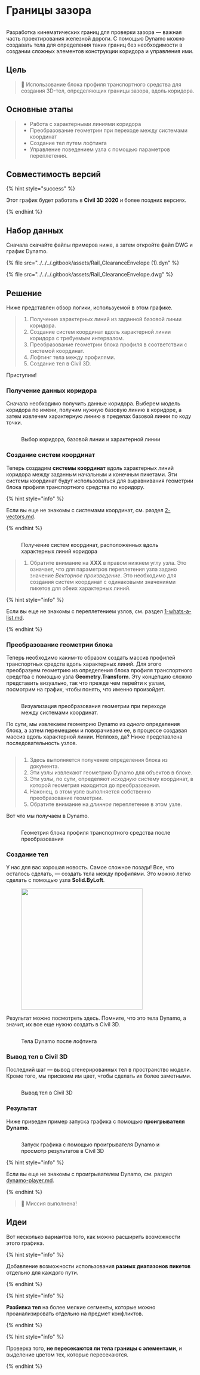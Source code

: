 # Границы зазора

<figure><img src="../../../.gitbook/assets/Rail_ClearanceEnvelope_Player.gif" alt=""><figcaption></figcaption></figure>

Разработка кинематических границ для проверки зазора — важная часть проектирования железной дороги. С помощью Dynamo можно создавать тела для определения таких границ без необходимости в создании сложных элементов конструкции коридора и управления ими.

## Цель

> :dart: Использование блока профиля транспортного средства для создания 3D-тел, определяющих границы зазора, вдоль коридора.

## Основные этапы

> * Работа с характерными линиями коридора
> * Преобразование геометрии при переходе между системами координат
> * Создание тел путем лофтинга
> * Управление поведением узла с помощью параметров переплетения.

## Совместимость версий

{% hint style="success" %}

 Этот график будет работать в **Civil 3D 2020** и более поздних версиях. 

{% endhint %}

## Набор данных

Сначала скачайте файлы примеров ниже, а затем откройте файл DWG и график Dynamo.

{% file src="../../../.gitbook/assets/Rail_ClearanceEnvelope (1).dyn" %}

{% file src="../../../.gitbook/assets/Rail_ClearanceEnvelope.dwg" %}

## Решение

Ниже представлен обзор логики, используемой в этом графике.

> 1. Получение характерных линий из заданной базовой линии коридора.
> 2. Создание систем координат вдоль характерной линии коридора с требуемым интервалом.
> 3. Преобразование геометрии блока профиля в соответствии с системой координат.
> 4. Лофтинг тела между профилями.
> 5. Создание тел в Civil 3D.

Приступим!

### Получение данных коридора

Сначала необходимо получить данные коридора. Выберем модель коридора по имени, получим нужную базовую линию в коридоре, а затем извлечем характерную линию в пределах базовой линии по коду точки.

<figure><img src="../../../.gitbook/assets/Rail_ClearanceEnvelope_GetCorridorData.png" alt=""><figcaption><p>Выбор коридора, базовой линии и характерной линии</p></figcaption></figure>

### Создание систем координат

Теперь создадим **системы координат** вдоль характерных линий коридора между заданным начальным и конечным пикетами. Эти системы координат будут использоваться для выравнивания геометрии блока профиля транспортного средства по коридору.

{% hint style="info" %}

 Если вы еще не знакомы с системами координат, см. раздел [2-vectors.md](../../../5\_essential\_nodes\_and\_concepts/5-2\_geometry-for-computational-design/2-vectors.md "mention"). 

{% endhint %}

<figure><img src="../../../.gitbook/assets/Rail_ClearanceEnvelope_CreateCoordinateSystems.png" alt=""><figcaption><p>Получение систем координат, расположенных вдоль характерных линий коридора</p></figcaption></figure>

> 1. Обратите внимание на **XXX** в правом нижнем углу узла. Это означает, что для параметров переплетения узла задано значение _Векторное произведение_. Это необходимо для создания систем координат с одинаковыми значениями пикетов для обеих характерных линий.

{% hint style="info" %}

 Если вы еще не знакомы с переплетением узлов, см. раздел [1-whats-a-list.md](../../../5\_essential\_nodes\_and\_concepts/5-4\_designing-with-lists/1-whats-a-list.md "mention"). 

{% endhint %}

### Преобразование геометрии блока

Теперь необходимо каким-то образом создать массив профилей транспортных средств вдоль характерных линий. Для этого преобразуем геометрию из определения блока профиля транспортного средства с помощью узла **Geometry.Transform**. Эту концепцию сложно представить визуально, так что прежде чем перейти к узлам, посмотрим на график, чтобы понять, что именно произойдет.

<figure><img src="../../../.gitbook/assets/Rail_ClearanceEnvelope_TransformAnimation.gif" alt=""><figcaption><p>Визуализация преобразования геометрии при переходе между системами координат.</p></figcaption></figure>

По сути, мы извлекаем геометрию Dynamo из _одного_ определения блока, а затем перемещаем и поворачиваем ее, в процессе создавая массив вдоль характерной линии. Неплохо, да? Ниже представлена последовательность узлов.

<figure><img src="../../../.gitbook/assets/Rail_ClearanceEnvelope_Transform.png" alt=""><figcaption></figcaption></figure>

> 1. Здесь выполняется получение определения блока из документа.
> 2. Эти узлы извлекают геометрию Dynamo для объектов в блоке.
> 3. Эти узлы, по сути, определяют _исходную_ систему координат, в которой геометрия находится до преобразования.
> 4. Наконец, в этом узле выполняется собственно преобразование геометрии.
> 5. Обратите внимание на _длинное_ переплетение в этом узле.

Вот что мы получаем в Dynamo.

<figure><img src="../../../.gitbook/assets/Rail_ClearanceEnvelope_Dynamo_Profiles.png" alt=""><figcaption><p>Геометрия блока профиля транспортного средства после преобразования</p></figcaption></figure>

### Создание тел

У нас для вас хорошая новость. Самое сложное позади! Все, что осталось сделать, — создать тела между профилями. Это можно легко сделать с помощью узла **Solid.ByLoft**.

<figure><img src="../../../.gitbook/assets/Rail_PlaceTies_SolidByLoft.png" alt="" width="325"><figcaption></figcaption></figure>

Результат можно посмотреть здесь. Помните, что это тела Dynamo, а значит, их все еще нужно создать в Civil 3D.

<figure><img src="../../../.gitbook/assets/Rail_ClearanceEnvelope_Dynamo_Solids.png" alt=""><figcaption><p>Тела Dynamo после лофтинга</p></figcaption></figure>

### Вывод тел в Civil 3D

Последний шаг — вывод сгенерированных тел в пространство модели. Кроме того, мы присвоим им цвет, чтобы сделать их более заметными.

<figure><img src="../../../.gitbook/assets/Rail_ClearanceEnvelope_SolidsToC3D.png" alt=""><figcaption><p>Вывод тел в Civil 3D</p></figcaption></figure>

### Результат

Ниже приведен пример запуска графика с помощью **проигрывателя Dynamo**.

<figure><img src="../../../.gitbook/assets/Rail_ClearanceEnvelope_Player.gif" alt=""><figcaption><p>Запуск графика с помощью проигрывателя Dynamo и просмотр результатов в Civil 3D</p></figcaption></figure>

{% hint style="info" %}

 Если вы еще не знакомы с проигрывателем Dynamo, см. раздел [dynamo-player.md](../../dynamo-player.md "mention"). 

{% endhint %}

> :tada: Миссия выполнена!

## Идеи

Вот несколько вариантов того, как можно расширить возможности этого графика.

{% hint style="info" %}

 Добавление возможности использования **разных диапазонов пикетов** отдельно для каждого пути. 

{% endhint %}

{% hint style="info" %}

 **Разбивка тел** на более мелкие сегменты, которые можно проанализировать отдельно на предмет конфликтов. 

{% endhint %}

{% hint style="info" %}

 Проверка того, **не пересекаются ли тела границы с элементами**, и выделение цветом тех, которые пересекаются. 

{% endhint %}
